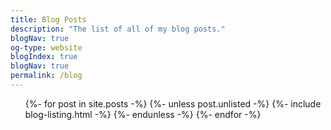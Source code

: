 ```yaml
---
title: Blog Posts
description: "The list of all of my blog posts."
blogNav: true
og-type: website
blogIndex: true
blogNav: true
permalink: /blog
---
```

<ul class="listing">
{%- for post in site.posts -%}
{%- unless post.unlisted -%}
  	{%- include blog-listing.html -%}
{%- endunless -%}
{%- endfor -%}
</ul>